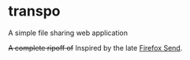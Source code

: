 # transpo
A simple file sharing web application

<s>A complete ripoff of</s> Inspired by the late [Firefox Send](https://github.com/mozilla/send).
